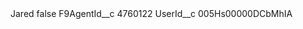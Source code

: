 <?xml version="1.0" encoding="UTF-8"?>
<CustomMetadata xmlns="http://soap.sforce.com/2006/04/metadata" xmlns:xsi="http://www.w3.org/2001/XMLSchema-instance" xmlns:xsd="http://www.w3.org/2001/XMLSchema">
    <label>Jared</label>
    <protected>false</protected>
    <values>
        <field>F9AgentId__c</field>
        <value xsi:type="xsd:string">4760122</value>
    </values>
    <values>
        <field>UserId__c</field>
        <value xsi:type="xsd:string">005Hs00000DCbMhIA</value>
    </values>
</CustomMetadata>
